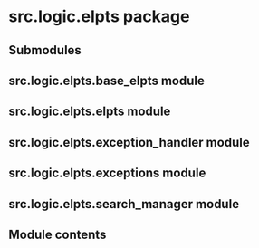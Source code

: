 # src.logic.elpts package

## Submodules

## src.logic.elpts.base_elpts module

## src.logic.elpts.elpts module

## src.logic.elpts.exception_handler module

## src.logic.elpts.exceptions module

## src.logic.elpts.search_manager module

## Module contents
